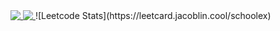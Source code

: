 <a href="https://github.com/anuraghazra/github-readme-stats">
  <img align="top" src="https://github-readme-stats.vercel.app/api/top-langs/?username=schoolex&langs_count=8&hide=css,scss" />
</a>
<a href="https://github.com/anuraghazra/convoychat">
  <img align="top" src="https://github-readme-stats.vercel.app/api?username=schoolex&count_private=true&show_icons=true&theme=radical" />
</a>
![Leetcode Stats](https://leetcard.jacoblin.cool/schoolex)
